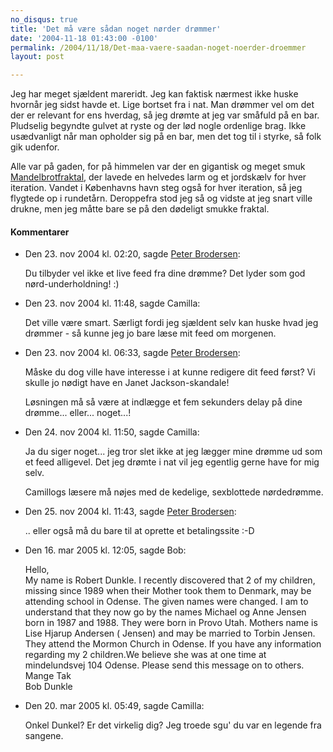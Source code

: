 ```yaml
---
no_disqus: true
title: 'Det må være sådan noget nørder drømmer'
date: '2004-11-18 01:43:00 -0100'
permalink: /2004/11/18/Det-maa-vaere-saadan-noget-noerder-droemmer
layout: post

---
```

Jeg har meget sjældent mareridt. Jeg kan faktisk nærmest ikke huske hvornår jeg sidst havde et. Lige bortset fra i nat. Man drømmer vel om det der er relevant for ens hverdag, så jeg drømte at jeg var småfuld på en bar. Pludselig begyndte gulvet at ryste og der lød nogle ordenlige brag. Ikke usædvanligt når man opholder sig på en bar, men det tog til i styrke, så folk gik udenfor.


<amp-img alt="Mandelbrotfraktal"
  src="{{ site.baseurl }}{% link images/things/mandel.jpg %}"
  width="150"
  height="108"></amp-img>
Alle var på gaden, for på himmelen var der en gigantisk og meget smuk [Mandelbrotfraktal](http://www.fllo.dk/mandelbrot.asp), der lavede en helvedes larm og et jordskælv for hver iteration. Vandet i Københavns havn steg også for hver iteration, så jeg flygtede op i rundetårn. Deroppefra stod jeg så og vidste at jeg snart ville drukne, men jeg måtte bare se på den dødeligt smukke fraktal.

<div class="vintage-comments">
<h4>Kommentarer </h4>
<ul class="vintage-comments-list"><li>
<p class="comment-meta">Den <time datetime="2004-11-23T02:20:21+01:00">23. nov 2004 kl.  02:20</time>, sagde <a href="http://pe.ter.dk/">Peter Brodersen</a>:</p>
<p>Du tilbyder vel ikke et live feed fra dine drømme? Det lyder som god nørd-underholdning! :)</p>
</li>
<li>
<p class="comment-meta">Den <time datetime="2004-11-23T11:48:33+01:00">23. nov 2004 kl.  11:48</time>, sagde Camilla:</p>
<p>Det ville være smart. Særligt fordi jeg sjældent selv kan huske hvad jeg drømmer - så kunne jeg jo bare læse mit feed om morgenen.</p>
</li>
<li>
<p class="comment-meta">Den <time datetime="2004-11-23T18:33:32+01:00">23. nov 2004 kl.  06:33</time>, sagde <a href="http://pe.ter.dk/">Peter Brodersen</a>:</p>
<p>Måske du dog ville have interesse i at kunne redigere dit feed først? Vi skulle jo nødigt have en Janet Jackson-skandale!</p>
<p>Løsningen må så være at indlægge et fem sekunders delay på dine drømme... eller... noget...!</p>
</li>
<li>
<p class="comment-meta">Den <time datetime="2004-11-24T11:50:54+01:00">24. nov 2004 kl.  11:50</time>, sagde Camilla:</p>
<p>Ja du siger noget... jeg tror slet ikke at jeg lægger mine drømme ud som et feed alligevel. Det jeg drømte i nat vil jeg egentlig gerne have for mig selv.</p>
<p>Camillogs læsere må nøjes med de kedelige, sexblottede nørdedrømme.</p>
</li>
<li>
<p class="comment-meta">Den <time datetime="2004-11-25T11:43:47+01:00">25. nov 2004 kl.  11:43</time>, sagde <a href="http://pe.ter.dk/">Peter Brodersen</a>:</p>
<p>.. eller også må du bare til at oprette et betalingssite :-D</p>
</li>
<li>
<p class="comment-meta">Den <time datetime="2005-03-16T00:05:13+01:00">16. mar 2005 kl.  12:05</time>, sagde Bob:</p>
<p>Hello,<br />
My name is Robert Dunkle. I recently discovered that 2 of my children, missing since 1989 when their Mother took them to Denmark, may be attending school in Odense. The given names were changed. I am to understand that they now go by the names Michael og Anne Jensen born in 1987 and 1988. They were born in Provo Utah. Mothers name is Lise Hjarup Andersen ( Jensen) and may be married to Torbin Jensen. They attend the Mormon Church in Odense. If you have any information regarding my 2 children.We believe she was at one time at mindelundsvej 104 Odense. Please send this message on to others.<br />
Mange Tak<br />
Bob Dunkle</p>
</li>
<li>
<p class="comment-meta">Den <time datetime="2005-03-20T17:49:57+01:00">20. mar 2005 kl.  05:49</time>, sagde Camilla:</p>
<p>Onkel Dunkel? Er det virkelig dig? Jeg troede sgu' du var en legende fra sangene.</p>
</li>
</ul>
</div>
